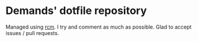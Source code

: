 # Demands' dotfile repository

Managed using [rcm](https://github.com/thoughtbot/rcm). I try and comment as much as possible. Glad to accept issues / pull requests.
